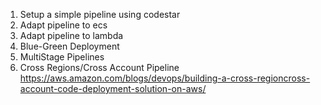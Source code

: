 1. Setup a simple pipeline using codestar
2. Adapt pipeline to ecs
3. Adapt pipeline to lambda
4. Blue-Green Deployment
5. MultiStage Pipelines
6. Cross Regions/Cross Account Pipeline 
https://aws.amazon.com/blogs/devops/building-a-cross-regioncross-account-code-deployment-solution-on-aws/